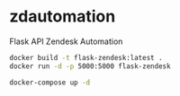 # zdautomation
Flask API Zendesk Automation

```sh
docker build -t flask-zendesk:latest .
docker run -d -p 5000:5000 flask-zendesk

docker-compose up -d
```
